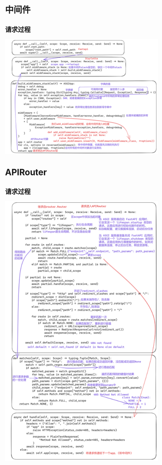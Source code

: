 # 中间件

## 请求过程

![image-20231125235255940](./assets/image-20231125235255940.png)

# APIRouter

## 请求过程

![image-20231126184351311](./assets/image-20231126184351311.png)